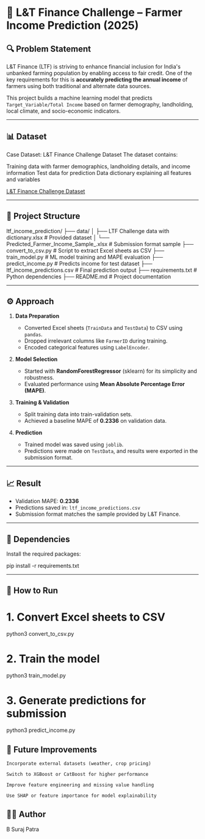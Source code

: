 # 🌾 L&T Finance Challenge – Farmer Income Prediction (2025)

## 🔍 Problem Statement

L&T Finance (LTF) is striving to enhance financial inclusion for India's unbanked farming population by enabling access to fair credit. One of the key requirements for this is **accurately predicting the annual income** of farmers using both traditional and alternate data sources.

This project builds a machine learning model that predicts `Target_Variable/Total Income` based on farmer demography, landholding, local climate, and socio-economic indicators.

---

## 📊 Dataset
Case Dataset: L&T Finance Challenge Dataset
The dataset contains:

Training data with farmer demographics, landholding details, and income information
Test data for prediction
Data dictionary explaining all features and variables

[L&T Finance Challenge Dataset](https://drive.google.com/drive/folders/1Wp1eGu2eOkXZdKvzBQIF-AfTC0XxabpD)

---

## 📁 Project Structure

ltf_income_prediction/
├── data/
│   ├── LTF Challenge data with dictionary.xlsx   # Provided dataset
│   └── Predicted_Farmer_Income_Sample_.xlsx     # Submission format sample
├── convert_to_csv.py                            # Script to extract Excel sheets as CSV
├── train_model.py                               # ML model training and MAPE evaluation
├── predict_income.py                            # Predicts income for test dataset
├── ltf_income_predictions.csv                   # Final prediction output
├── requirements.txt                             # Python dependencies
├── README.md                                    # Project documentation

---

## ⚙️ Approach

1. **Data Preparation**  
   - Converted Excel sheets (`TrainData` and `TestData`) to CSV using `pandas`.
   - Dropped irrelevant columns like `FarmerID` during training.
   - Encoded categorical features using `LabelEncoder`.

2. **Model Selection**  
   - Started with **RandomForestRegressor** (sklearn) for its simplicity and robustness.
   - Evaluated performance using **Mean Absolute Percentage Error (MAPE)**.

3. **Training & Validation**  
   - Split training data into train-validation sets.
   - Achieved a baseline MAPE of **0.2336** on validation data.

4. **Prediction**  
   - Trained model was saved using `joblib`.
   - Predictions were made on `TestData`, and results were exported in the submission format.

---

## 📈 Result

- Validation MAPE: **0.2336**
- Predictions saved in: `ltf_income_predictions.csv`
- Submission format matches the sample provided by L&T Finance.

---

## 🧪 Dependencies

Install the required packages:


pip install -r requirements.txt

---


## 🚀 How to Run

# 1. Convert Excel sheets to CSV
python3 convert_to_csv.py

# 2. Train the model
python3 train_model.py

# 3. Generate predictions for submission
python3 predict_income.py

## 🧠 Future Improvements

    Incorporate external datasets (weather, crop pricing)

    Switch to XGBoost or CatBoost for higher performance

    Improve feature engineering and missing value handling

    Use SHAP or feature importance for model explainability

## 👨‍💻 Author

B Suraj Patra

